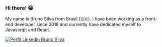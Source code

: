 ### Hi there! 😁

My name is Bruno Silva from Brasil (🇧🇷). I have been working as a front-end developer since 2018 and currently have dedicated myself to Javascript and React.



<div align="left">
    <!-- <p>💬About me:</p> -->
    <a href="https://www.linkedin.com/in/bruno-silva0109/" target="_blank">
      <img src="https://img.shields.io/badge/-Bruno%20Silva-blue?style=flat-square&logo=linkedin" alt="Perfil Linkedin Bruno Silva">  
    </a>
</div>

<!--
**brunosilva/brunosilva** is a ✨ _special_ ✨ repository because its `README.md` (this file) appears on your GitHub profile.

Here are some ideas to get you started:

- 🔭 I’m currently working on ...
- 🌱 I’m currently learning ...
- 👯 I’m looking to collaborate on ...
- 🤔 I’m looking for help with ...
- 💬 Ask me about ...
- 📫 How to reach me: ...
- 😄 Pronouns: ...
- ⚡ Fun fact: ...
-->
